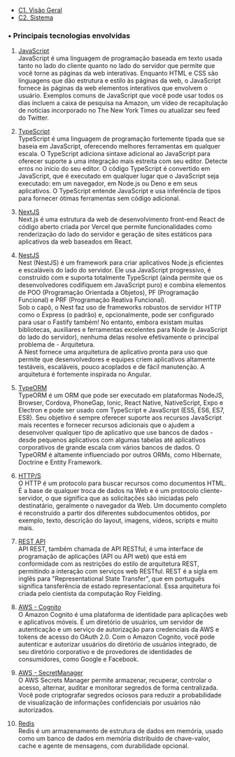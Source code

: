 - [C1. Visão Geral](/OC-Paciente/C1.%20Visão%20Geral/HOME)
- [C2. Sistema](/OC-Paciente/C1.%20Visão%20Geral/C2.%20Sistema/HOME)

### • Principais tecnologias envolvidas

1. [JavaScript](https://www.javascript.com/)<br>
   JavaScript é uma linguagem de programação baseada em texto usada tanto no lado do cliente quanto no lado do servidor que permite que você torne as páginas da web interativas. Enquanto HTML e CSS são linguagens que dão estrutura e estilo às páginas da web, o JavaScript fornece às páginas da web elementos interativos que envolvem o usuário. Exemplos comuns de JavaScript que você pode usar todos os dias incluem a caixa de pesquisa na Amazon, um vídeo de recapitulação de notícias incorporado no The New York Times ou atualizar seu feed do Twitter.

2. [TypeScript](https://www.typescriptlang.org/)<br>
   TypeScript é uma linguagem de programação fortemente tipada que se baseia em JavaScript, oferecendo melhores ferramentas em qualquer escala. O TypeScript adiciona sintaxe adicional ao JavaScript para oferecer suporte a uma integração mais estreita com seu editor. Detecte erros no início do seu editor. O código TypeScript é convertido em JavaScript, que é executado em qualquer lugar que o JavaScript seja executado: em um navegador, em Node.js ou Deno e em seus aplicativos. O TypeScript entende JavaScript e usa inferência de tipos para fornecer ótimas ferramentas sem código adicional.

3. [NextJS](https://nextjs.org/)<br>
   Next.js é uma estrutura da web de desenvolvimento front-end React de código aberto criada por Vercel que permite funcionalidades como renderização do lado do servidor e geração de sites estáticos para aplicativos da web baseados em React.

4. [NestJS](https://nestjs.com/)<br>
   Nest (NestJS) é um framework para criar aplicativos Node.js eficientes e escaláveis ​​do lado do servidor. Ele usa JavaScript progressivo, é construído com e suporta totalmente TypeScript (ainda permite que os desenvolvedores codifiquem em JavaScript puro) e combina elementos de POO (Programação Orientada a Objetos), PF (Programação Funcional) e PRF (Programação Reativa Funcional).<br>
   Sob o capô, o Nest faz uso de frameworks robustos de servidor HTTP como o Express (o padrão) e, opcionalmente, pode ser configurado para usar o Fastify também!
   No entanto, embora existam muitas bibliotecas, auxiliares e ferramentas excelentes para Node (e JavaScript do lado do servidor), nenhuma delas resolve efetivamente o principal problema de - Arquitetura.<br>
   A Nest fornece uma arquitetura de aplicativo pronta para uso que permite que desenvolvedores e equipes criem aplicativos altamente testáveis, escaláveis, pouco acoplados e de fácil manutenção. A arquitetura é fortemente inspirada no Angular.

5. [TypeORM](https://typeorm.io/)<br>
   TypeORM é um ORM que pode ser executado em plataformas NodeJS, Browser, Cordova, PhoneGap, Ionic, React Native, NativeScript, Expo e Electron e pode ser usado com TypeScript e JavaScript (ES5, ES6, ES7, ES8). Seu objetivo é sempre oferecer suporte aos recursos JavaScript mais recentes e fornecer recursos adicionais que o ajudem a desenvolver qualquer tipo de aplicativo que use bancos de dados - desde pequenos aplicativos com algumas tabelas até aplicativos corporativos de grande escala com vários bancos de dados. O TypeORM é altamente influenciado por outros ORMs, como Hibernate, Doctrine e Entity Framework.

6. [HTTP/S](https://datatracker.ietf.org/doc/html/rfc2616)<br>
   O HTTP é um protocolo para buscar recursos como documentos HTML. É a base de qualquer troca de dados na Web e é um protocolo cliente-servidor, o que significa que as solicitações são iniciadas pelo destinatário, geralmente o navegador da Web. Um documento completo é reconstruído a partir dos diferentes subdocumentos obtidos, por exemplo, texto, descrição do layout, imagens, vídeos, scripts e muito mais.

7. [REST API](https://standards.rest/)<br>
   API REST, também chamada de API RESTful, é uma interface de programação de aplicações (API ou API web) que está em conformidade com as restrições do estilo de arquitetura REST, permitindo a interação com serviços web RESTful. REST é a sigla em inglês para "Representational State Transfer", que em português significa tansferência de estado representacional. Essa arquitetura foi criada pelo cientista da computação Roy Fielding.

8. [AWS - Cognito](https://aws.amazon.com/pt/cognito/)<br>
   O Amazon Cognito é uma plataforma de identidade para aplicações web e aplicativos móveis. É um diretório de usuários, um servidor de autenticação e um serviço de autorização para credenciais da AWS e tokens de acesso do OAuth 2.0. Com o Amazon Cognito, você pode autenticar e autorizar usuários do diretório de usuários integrado, de seu diretório corporativo e de provedores de identidades de consumidores, como Google e Facebook.

9. [AWS - SecretManager](https://aws.amazon.com/pt/secrets-manager/)<br>
   O AWS Secrets Manager permite armazenar, recuperar, controlar o acesso, alternar, auditar e monitorar segredos de forma centralizada. Você pode criptografar segredos ociosos para reduzir a probabilidade de visualização de informações confidenciais por usuários não autorizados.

10. [Redis](https://redis.io/)<br>
    Redis é um armazenamento de estrutura de dados em memória, usado como um banco de dados em memória distribuído de chave-valor, cache e agente de mensagens, com durabilidade opcional.
